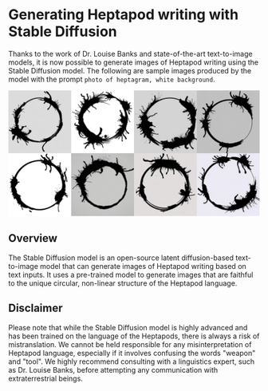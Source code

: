 # Generating Heptapod writing with Stable Diffusion
Thanks to the work of Dr. Louise Banks and state-of-the-art
text-to-image models, it is now possible to generate images of
Heptapod writing using the Stable Diffusion model.  The following are
sample images produced by the model with the prompt `photo of
heptagram, white background`.

![Generated heptapod writing](./grid.png)

## Overview
The Stable Diffusion model is an open-source latent diffusion-based
text-to-image model that can generate images of Heptapod writing based
on text inputs. It uses a pre-trained model to generate images that
are faithful to the unique circular, non-linear structure of the
Heptapod language.

## Disclaimer
Please note that while the Stable Diffusion model is highly advanced
and has been trained on the language of the Heptapods, there is always
a risk of mistranslation. We cannot be held responsible for any
misinterpretation of Heptapod language, especially if it involves
confusing the words "weapon" and "tool". We highly recommend
consulting with a linguistics expert, such as Dr. Louise Banks, before
attempting any communication with extraterrestrial beings.
